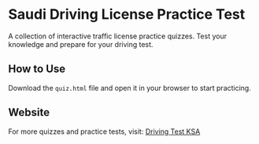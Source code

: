 # Saudi Driving License Practice Test  
A collection of interactive traffic license practice quizzes. Test your knowledge and prepare for your driving test.

## How to Use
Download the `quiz.html` file and open it in your browser to start practicing.

## Website  
For more quizzes and practice tests, visit: [Driving Test KSA](https://drivingtestksa.com)
